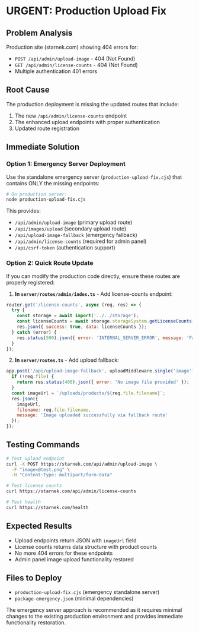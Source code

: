 # URGENT: Production Upload Fix

## Problem Analysis
Production site (starnek.com) showing 404 errors for:
- `POST /api/admin/upload-image` - 404 (Not Found)
- `GET /api/admin/license-counts` - 404 (Not Found)
- Multiple authentication 401 errors

## Root Cause
The production deployment is missing the updated routes that include:
1. The new `/api/admin/license-counts` endpoint
2. The enhanced upload endpoints with proper authentication
3. Updated route registration

## Immediate Solution

### Option 1: Emergency Server Deployment
Use the standalone emergency server (`production-upload-fix.cjs`) that contains ONLY the missing endpoints:

```bash
# On production server:
node production-upload-fix.cjs
```

This provides:
- `/api/admin/upload-image` (primary upload route)
- `/api/images/upload` (secondary upload route) 
- `/api/upload-image-fallback` (emergency fallback)
- `/api/admin/license-counts` (required for admin panel)
- `/api/csrf-token` (authentication support)

### Option 2: Quick Route Update
If you can modify the production code directly, ensure these routes are properly registered:

1. **In `server/routes/admin/index.ts`** - Add license-counts endpoint:
```javascript
router.get('/license-counts', async (req, res) => {
  try {
    const storage = await import('../../storage');
    const licenseCounts = await storage.storageSystem.getLicenseCounts();
    res.json({ success: true, data: licenseCounts });
  } catch (error) {
    res.status(500).json({ error: 'INTERNAL_SERVER_ERROR', message: 'Failed to get license counts', data: {} });
  }
});
```

2. **In `server/routes.ts`** - Add upload fallback:
```javascript
app.post('/api/upload-image-fallback', uploadMiddleware.single('image'), (req, res) => {
  if (!req.file) {
    return res.status(400).json({ error: 'No image file provided' });
  }
  const imageUrl = `/uploads/products/${req.file.filename}`;
  res.json({ 
    imageUrl, 
    filename: req.file.filename, 
    message: 'Image uploaded successfully via fallback route' 
  });
});
```

## Testing Commands
```bash
# Test upload endpoint
curl -X POST https://starnek.com/api/admin/upload-image \
  -F "image=@test.png" \
  -H "Content-Type: multipart/form-data"

# Test license counts
curl https://starnek.com/api/admin/license-counts

# Test health
curl https://starnek.com/health
```

## Expected Results
- Upload endpoints return JSON with `imageUrl` field
- License counts returns data structure with product counts
- No more 404 errors for these endpoints
- Admin panel image upload functionality restored

## Files to Deploy
- `production-upload-fix.cjs` (emergency standalone server)
- `package-emergency.json` (minimal dependencies)

The emergency server approach is recommended as it requires minimal changes to the existing production environment and provides immediate functionality restoration.